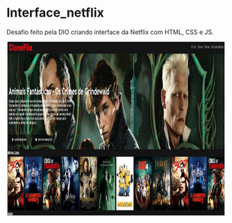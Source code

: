 # Interface_netflix
Desafio feito pela DIO criando interface da Netflix com HTML, CSS e JS.

<p align="center"><img width="500" height="400" src="./toReadMe/01.jpg"></p>